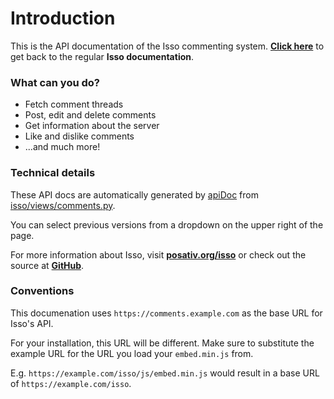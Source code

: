 # Introduction

This is the API documentation of the Isso commenting system.
**[Click here](/docs/)** to get back to the regular **Isso documentation**.

### What can you do?

- Fetch comment threads
- Post, edit and delete comments
- Get information about the server
- Like and dislike comments
- ...and much more!

### Technical details

These API docs are automatically generated by [apiDoc][apidoc] from
[isso/views/comments.py](https://github.com/posativ/isso/blob/master/isso/views/comments.py).

You can select previous versions from a dropdown on the upper right of the
page.

For more information about Isso, visit **[posativ.org/isso](https://posativ.org/isso)**
or check out the source at **[GitHub](https://github.com/posativ/isso)**.

[apiDoc]: https://apidocjs.com/

### Conventions

This documenation uses `https://comments.example.com` as the base URL for Isso's API.

For your installation, this URL will be different. Make sure to substitute the
example URL for the URL you load your `embed.min.js` from.

E.g. `https://example.com/isso/js/embed.min.js` would result in a base URL of
`https://example.com/isso`.
